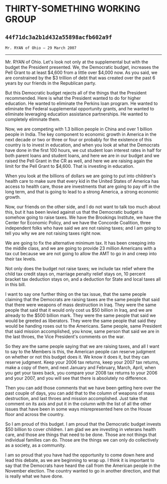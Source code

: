# THIRTY-SOMETHING WORKING GROUP
## `44f71dc3a2b1d432a55898acfb602a9f`
`Mr. RYAN of Ohio — 29 March 2007`

---


Mr. RYAN of Ohio. Let's look not only at the supplemental but with 
the budget the President presented. We, the Democratic budget, 
increases the Pell Grant to at least $4,600 from a little over $4,000 
now. As you said, we are constrained by the $3 trillion of debt that 
was created over the past 6 years by our friends in the Republican 
party.



But this Democratic budget rejects all of the things that the 
President recommended. Here is what the President wanted to do for 
higher education. He wanted to eliminate the Perkins loan program. He 
wanted to eliminate the Federal supplemental opportunity grants, and he 
wanted to eliminate leveraging education assistance partnerships. He 
wanted to completely eliminate them.

Now, we are competing with 1.3 billion people in China and over 1 
billion people in India. The key component to economic growth in 
America in the next decade or two or three or four or probably for the 
existence of this country is to invest in education, and when you look 
at what the Democrats have done in the first 100 hours, we cut student 
loan interest rates in half for both parent loans and student loans, 
and here we are in our budget and we raised the Pell Grant in the CR as 
well, and here we are raising again the limit for the Pell Grant to 
$4,600. That is investing in education.

When you look at the billions of dollars we are going to put into 
children's health care to make sure that every kid in the United States 
of America has access to health care, those are investments that are 
going to pay off in the long term, and that is going to lead to a 
strong America, a strong economic growth.

Now, our friends on the other side, and I do not want to talk too 
much about this, but it has been levied against us that the Democratic 
budget is somehow going to raise taxes. We have the Brookings 
Institute, we have the Center for Economic Policy, and we have the 
Concorde Coalition, three independent folks who have said we are not 
raising taxes; and I am going to tell you why we are not raising taxes 
right now.

We are going to fix the alternative minimum tax. It has been creeping 
into the middle class, and we are going to provide 23 million Americans 
with a tax cut because we are not going to allow the AMT to go in and 
creep into their tax levels.

Not only does the budget not raise taxes; we include tax relief where 
the child tax credit stays on, marriage penalty relief stays on, 10 
percent bracket tax deduction stays on, and a deduction for State and 
local taxes all in this bill.

I want to say one further thing on the tax issue, that the same 
people claiming that the Democrats are raising taxes are the same 
people that said that there were weapons of mass destruction in Iraq. 
They were the same people that said that it would only cost us $50 
billion in Iraq, and we are already to the $500 billion mark. They were 
the same people that said we would be greeted as liberators. They were 
the same people that said they would be handing roses out to the 
Americans. Same people, same President that said mission accomplished, 
you know, same person that said we are in the last throes, the Vice 
President's comments on the war.

So they are the same people saying that we are raising taxes, and all 
I want to say to the Members is this, the American people can reserve 
judgment on whether or not this budget does it. We know it does it, but 
they can reserve judgment. Keep your 2006 tax returns, keep your 2007 
tax returns, make a copy of them, and next January and February, March, 
April, when you get your taxes back, you compare your 2008 tax returns 
to your 2006 and your 2007, and you will see that there is absolutely 
no difference.

Then you can add those comments that we have been getting here over 
the past couple of days, you can add that to the column of weapons of 
mass destruction, and last throes and mission accomplished. Just take 
that comment on its axis and put it in the column with the list of all 
the other issues that have been in some ways misrepresented here on the 
House floor and across the country.

So I am proud of this budget. I am proud that the Democratic budget 
invests $50 billion to cover children. I am glad we are investing in 
veterans health care, and those are things that need to be done. Those 
are not things that individual families can do. Those are the things we 
can only do collectively as a society, as a community.

I am so proud that you have had the opportunity to come down here and 
lead this debate, as we are beginning to wrap up. I think it is 
important to say that the Democrats have heard the call from the 
American people in the November election. The country wanted to go in 
another direction, and that is really what we have done.